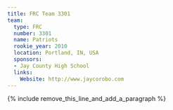 ```yaml
---
title: FRC Team 3301
team:
  type: FRC
  number: 3301
  name: Patriots
  rookie_year: 2010
  location: Portland, IN, USA
  sponsors:
  - Jay County High School
  links:
    Website: http://www.jaycorobo.com
---
```


{% include remove_this_line_and_add_a_paragraph %}